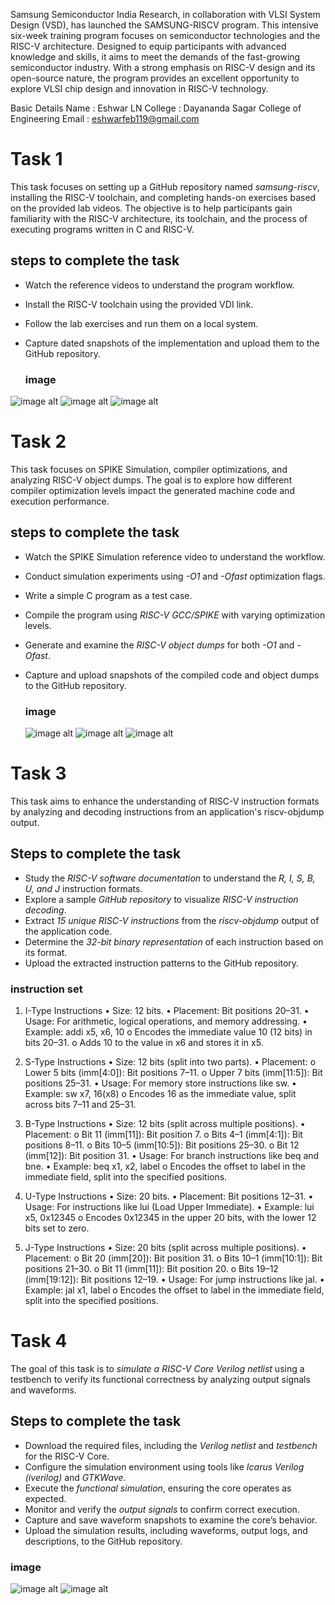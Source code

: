 Samsung Semiconductor India Research, in collaboration with VLSI System Design (VSD), has launched the SAMSUNG-RISCV program. This intensive six-week training program focuses on semiconductor technologies and the RISC-V architecture. Designed to equip participants with advanced knowledge and skills, it aims to meet the demands of the fast-growing semiconductor industry. With a strong emphasis on RISC-V design and its open-source nature, the program provides an excellent opportunity to explore VLSI chip design and innovation in RISC-V technology.

Basic Details
Name : Eshwar LN
College : Dayananda Sagar College of Engineering
Email : eshwarfeb119@gmail.com 

# Task 1
This task focuses on setting up a GitHub repository named *samsung-riscv*, installing the RISC-V toolchain, and completing hands-on exercises based on the provided lab videos. The objective is to help participants gain familiarity with the RISC-V architecture, its toolchain, and the process of executing programs written in C and RISC-V.  

## steps to complete the task
- Watch the reference videos to understand the program workflow.  
- Install the RISC-V toolchain using the provided VDI link.  
- Follow the lab exercises and run them on a local system.  
- Capture dated snapshots of the implementation and upload them to the GitHub repository.

  ### image
![image alt](https://github.com/user-attachments/assets/06b57407-d9f6-401d-9570-a9cb0e9519b3)
![image alt](https://github.com/user-attachments/assets/a561749f-c288-416f-9ba9-caef6376bde0)
![image alt](https://github.com/user-attachments/assets/44174925-71a2-40e0-a236-24d14e280b03)


# Task 2
  This task focuses on SPIKE Simulation, compiler optimizations, and analyzing RISC-V object dumps. The goal is to explore how different compiler optimization levels impact the generated machine code and execution performance.  

## steps to complete the task
- Watch the SPIKE Simulation reference video to understand the workflow.  
- Conduct simulation experiments using *-O1* and *-Ofast* optimization flags.  
- Write a simple C program as a test case.  
- Compile the program using *RISC-V GCC/SPIKE* with varying optimization levels.  
- Generate and examine the *RISC-V object dumps* for both *-O1* and *-Ofast*.  
- Capture and upload snapshots of the compiled code and object dumps to the GitHub repository.

  ### image
  ![image alt](https://github.com/user-attachments/assets/78c346f8-6f94-4417-9f28-0078f875f730)
![image alt](https://github.com/user-attachments/assets/d56b5eb7-58e9-4a7a-9e8e-3e23dbbb3276)
![image alt](https://github.com/user-attachments/assets/dfdb8adb-3d10-44ce-af36-47abeecb3aed)
  

# Task 3
This task aims to enhance the understanding of RISC-V instruction formats by analyzing and decoding instructions from an application's riscv-objdump output.

## Steps to complete the task
- Study the *RISC-V software documentation* to understand the *R, I, S, B, U, and J* instruction formats.  
- Explore a sample *GitHub repository* to visualize *RISC-V instruction decoding*.  
- Extract *15 unique RISC-V instructions* from the *riscv-objdump* output of the application code.  
- Determine the *32-bit binary representation* of each instruction based on its format.  
- Upload the extracted instruction patterns to the GitHub repository.

### instruction set
1. I-Type Instructions 
• Size: 12 bits. 
• Placement: Bit positions 20–31. 
• Usage: For arithmetic, logical operations, and memory addressing. 
• Example: addi x5, x6, 10 
o Encodes the immediate value 10 (12 bits) in bits 20–31. 
o Adds 10 to the value in x6 and stores it in x5. 

2. S-Type Instructions 
• Size: 12 bits (split into two parts). 
• Placement: 
o Lower 5 bits (imm[4:0]): Bit positions 7–11. 
o Upper 7 bits (imm[11:5]): Bit positions 25–31. 
• Usage: For memory store instructions like sw. 
• Example: sw x7, 16(x8) 
o Encodes 16 as the immediate value, split across bits 7–11 and 25–31. 

3. B-Type Instructions 
• Size: 12 bits (split across multiple positions). 
• Placement: 
o Bit 11 (imm[11]): Bit position 7. 
o Bits 4–1 (imm[4:1]): Bit positions 8–11. 
o Bits 10–5 (imm[10:5]): Bit positions 25–30. 
o Bit 12 (imm[12]): Bit position 31. 
• Usage: For branch instructions like beq and bne. 
• Example: beq x1, x2, label 
o Encodes the offset to label in the immediate field, split into the specified positions. 

4. U-Type Instructions 
• Size: 20 bits. 
• Placement: Bit positions 12–31. 
• Usage: For instructions like lui (Load Upper Immediate). 
• Example: lui x5, 0x12345 
o Encodes 0x12345 in the upper 20 bits, with the lower 12 bits set to zero. 

5. J-Type Instructions 
• Size: 20 bits (split across multiple positions). 
• Placement: 
o Bit 20 (imm[20]): Bit position 31. 
o Bits 10–1 (imm[10:1]): Bit positions 21–30. 
o Bit 11 (imm[11]): Bit position 20. 
o Bits 19–12 (imm[19:12]): Bit positions 12–19. 
• Usage: For jump instructions like jal. 
• Example: jal x1, label 
o Encodes the offset to label in the immediate field, split into the specified positions.

# Task 4 
The goal of this task is to *simulate a RISC-V Core Verilog netlist* using a testbench to verify its functional correctness by analyzing output signals and waveforms.  

## Steps to complete the task

  - Download the required files, including the *Verilog netlist* and *testbench* for the RISC-V Core.  
- Configure the simulation environment using tools like *Icarus Verilog (iverilog)* and *GTKWave*.  
- Execute the *functional simulation*, ensuring the core operates as expected.  
- Monitor and verify the *output signals* to confirm correct execution.  
- Capture and save waveform snapshots to examine the core’s behavior.  
- Upload the simulation results, including waveforms, output logs, and descriptions, to the GitHub repository.

### image
![image alt](https://github.com/user-attachments/assets/08d944d1-f9f3-420b-8453-a99b81a3b286)
![image alt](https://github.com/user-attachments/assets/69481f98-895b-4028-91d6-2f71f67d9af8)











